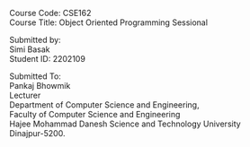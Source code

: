 <p>Course Code: CSE162<br>
Course Title: Object Oriented Programming Sessional</p>

<p>Submitted by: <br>
Simi Basak<br>
Student ID: 2202109</p>

<p>Submitted To:<br>
Pankaj Bhowmik<br>
Lecturer<br>
Department of Computer Science and Engineering,<br>
Faculty of Computer Science and Engineering<br>
Hajee Mohammad Danesh Science and Technology University<br>
Dinajpur-5200.</p>
